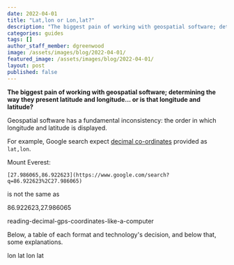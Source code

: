 ```yaml
---
date: 2022-04-01
title: "Lat,lon or Lon,lat?"
description: "The biggest pain of working with geospatial software; determining the way they present latitude and longitude... or is that longitude and latitude?"
categories: guides
tags: []
author_staff_member: dgreenwood
image: /assets/images/blog/2022-04-01/
featured_image: /assets/images/blog/2022-04-01/
layout: post
published: false
---
```


**The biggest pain of working with geospatial software; determining the way they present latitude and longitude... or is that longitude and latitude?**

Geospatial software has a fundamental inconsistency: the order in which longitude and latitude is displayed.

For example, Google search expect [decimal co-ordinates](/blog/2021/reading-decimal-gps-coordinates-like-a-computer) provided as `lat,lon`.

Mount Everest:

```
[27.986065,86.922623](https://www.google.com/search?q=86.922623%2C27.986065)
```

is not the same as 


86.922623,27.986065




reading-decimal-gps-coordinates-like-a-computer




Below, a table of each format and technology's decision, and below that, some explanations.


lon lat lon lat